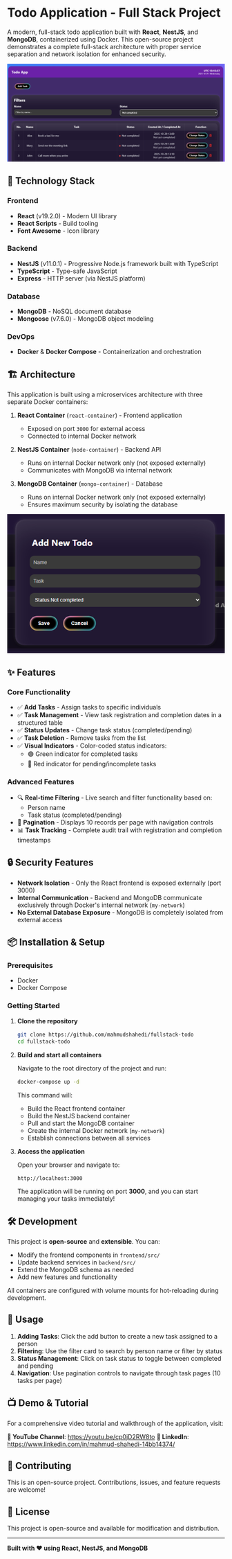 # Todo Application - Full Stack Project

A modern, full-stack todo application built with **React**, **NestJS**, and **MongoDB**, containerized using Docker. This open-source project demonstrates a complete full-stack architecture with proper service separation and network isolation for enhanced security.

![Todo App Overview](./assets/todo-app.png)

## 🚀 Technology Stack

### Frontend
- **React** (v19.2.0) - Modern UI library
- **React Scripts** - Build tooling
- **Font Awesome** - Icon library

### Backend
- **NestJS** (v11.0.1) - Progressive Node.js framework built with TypeScript
- **TypeScript** - Type-safe JavaScript
- **Express** - HTTP server (via NestJS platform)

### Database
- **MongoDB** - NoSQL document database
- **Mongoose** (v7.6.0) - MongoDB object modeling

### DevOps
- **Docker** & **Docker Compose** - Containerization and orchestration

## 🏗️ Architecture

This application is built using a microservices architecture with three separate Docker containers:

1. **React Container** (`react-container`) - Frontend application
   - Exposed on port `3000` for external access
   - Connected to internal Docker network

2. **NestJS Container** (`node-container`) - Backend API
   - Runs on internal Docker network only (not exposed externally)
   - Communicates with MongoDB via internal network

3. **MongoDB Container** (`mongo-container`) - Database
   - Runs on internal Docker network only (not exposed externally)
   - Ensures maximum security by isolating the database

![Add Todo Feature](./assets/add-todo.png)

## ✨ Features

### Core Functionality
- ✅ **Add Tasks** - Assign tasks to specific individuals
- ✅ **Task Management** - View task registration and completion dates in a structured table
- ✅ **Status Updates** - Change task status (completed/pending)
- ✅ **Task Deletion** - Remove tasks from the list
- ✅ **Visual Indicators** - Color-coded status indicators:
  - 🟢 Green indicator for completed tasks
  - 🔴 Red indicator for pending/incomplete tasks

### Advanced Features
- 🔍 **Real-time Filtering** - Live search and filter functionality based on:
  - Person name
  - Task status (completed/pending)
- 📄 **Pagination** - Displays 10 records per page with navigation controls
- 📊 **Task Tracking** - Complete audit trail with registration and completion timestamps

## 🔒 Security Features

- **Network Isolation** - Only the React frontend is exposed externally (port 3000)
- **Internal Communication** - Backend and MongoDB communicate exclusively through Docker's internal network (`my-network`)
- **No External Database Exposure** - MongoDB is completely isolated from external access

## 📦 Installation & Setup

### Prerequisites
- Docker
- Docker Compose

### Getting Started

1. **Clone the repository**
   ```bash
   git clone https://github.com/mahmudshahedi/fullstack-todo
   cd fullstack-todo
   ```

2. **Build and start all containers**
   
   Navigate to the root directory of the project and run:
   ```bash
   docker-compose up -d
   ```

   This command will:
   - Build the React frontend container
   - Build the NestJS backend container
   - Pull and start the MongoDB container
   - Create the internal Docker network (`my-network`)
   - Establish connections between all services

3. **Access the application**
   
   Open your browser and navigate to:
   ```
   http://localhost:3000
   ```

   The application will be running on port **3000**, and you can start managing your tasks immediately!

## 🛠️ Development

This project is **open-source** and **extensible**. You can:

- Modify the frontend components in `frontend/src/`
- Update backend services in `backend/src/`
- Extend the MongoDB schema as needed
- Add new features and functionality

All containers are configured with volume mounts for hot-reloading during development.

## 📱 Usage

1. **Adding Tasks**: Click the add button to create a new task assigned to a person
2. **Filtering**: Use the filter card to search by person name or filter by status
3. **Status Management**: Click on task status to toggle between completed and pending
4. **Navigation**: Use pagination controls to navigate through task pages (10 tasks per page)

## 📺 Demo & Tutorial

For a comprehensive video tutorial and walkthrough of the application, visit:

**🎥 YouTube Channel**: https://youtu.be/cp0jD2RW8to
**🔗 LinkedIn**: https://www.linkedin.com/in/mahmud-shahedi-14bb14374/

## 🤝 Contributing

This is an open-source project. Contributions, issues, and feature requests are welcome!

## 📄 License

This project is open-source and available for modification and distribution.

---

**Built with ❤️ using React, NestJS, and MongoDB**

